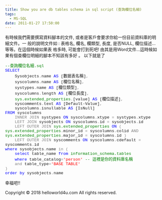```yaml
---
title: Show you are db tables schema in sql script (查詢欄位名細)
tags:
  - MS-SQL
date: 2011-01-27 17:50:00
---
```


有時候我們需要撰寫資料腳本的文件, 或者是客戶會要求你給一份目前資料庫的明細文件。一
般的說明文件如 : 表格名, 欄名, 欄類型, 長度, 是否NULL, 欄位描述...等等。在這個時候如果表
格多時, 可能會打到死吧! 由其是用Word文件...這時候如果有個查欄位明細的腳本不知該有多好
。
以下就是了

<div class="MsoNormal" style="mso-layout-grid-align: none; text-autospace: none;"><span lang="EN-US" style="color: green; font-family: 'Courier New'; font-size: 10pt;">--</span><span style="color: green; font-family: 新細明體; font-size: 10pt;">查詢欄位名細</span><span lang="EN-US" style="color: green; font-family: 'Courier New'; font-size: 10pt;">.sql<o:p></o:p></span></div><div class="MsoNormal" style="mso-layout-grid-align: none; text-autospace: none;"><span lang="EN-US" style="color: blue; font-family: 'Courier New'; font-size: 10pt;">SELECT</span><span lang="EN-US" style="font-family: 'Courier New'; font-size: 10pt;"> <o:p></o:p></span></div><div class="MsoNormal" style="mso-layout-grid-align: none; text-autospace: none;"><span lang="EN-US" style="font-family: 'Courier New'; font-size: 10pt;">&nbsp;&nbsp;&nbsp; Sysobjects<span style="color: grey;">.</span>name <span style="color: blue;">AS</span> [</span><span style="font-family: 新細明體; font-size: 10pt;">數据表名稱</span><span lang="EN-US" style="font-family: 'Courier New'; font-size: 10pt;">]<span style="color: grey;">,</span> <o:p></o:p></span></div><div class="MsoNormal" style="mso-layout-grid-align: none; text-autospace: none;"><span lang="EN-US" style="font-family: 'Courier New'; font-size: 10pt;">&nbsp;&nbsp;&nbsp; syscolumns<span style="color: grey;">.</span>name <span style="color: blue;">AS</span> [</span><span style="font-family: 新細明體; font-size: 10pt;">欄位名稱</span><span lang="EN-US" style="font-family: 'Courier New'; font-size: 10pt;">]<span style="color: grey;">,</span> <o:p></o:p></span></div><div class="MsoNormal" style="mso-layout-grid-align: none; text-autospace: none;"><span lang="EN-US" style="font-family: 'Courier New'; font-size: 10pt;">&nbsp;&nbsp;&nbsp; systypes<span style="color: grey;">.</span>name <span style="color: blue;">AS</span> [</span><span style="font-family: 新細明體; font-size: 10pt;">欄位類型</span><span lang="EN-US" style="font-family: 'Courier New'; font-size: 10pt;">]<span style="color: grey;">,</span> <o:p></o:p></span></div><div class="MsoNormal" style="mso-layout-grid-align: none; text-autospace: none;"><span lang="EN-US" style="font-family: 'Courier New'; font-size: 10pt;">&nbsp;&nbsp;&nbsp; syscolumns<span style="color: grey;">.</span>length <span style="color: blue;">AS</span> [</span><span style="font-family: 新細明體; font-size: 10pt;">欄位長度</span><span lang="EN-US" style="font-family: 'Courier New'; font-size: 10pt;">]<span style="color: grey;">,</span> <o:p></o:p></span></div><div class="MsoNormal" style="mso-layout-grid-align: none; text-autospace: none;"><span lang="EN-US" style="font-family: 'Courier New'; font-size: 10pt;">&nbsp;&nbsp;&nbsp; <span style="color: green;">sys.extended_properties</span><span style="color: grey;">.</span>[value] <span style="color: blue;">AS</span> [</span><span style="font-family: 新細明體; font-size: 10pt;">欄位描述</span><span lang="EN-US" style="font-family: 'Courier New'; font-size: 10pt;">]<span style="color: grey;">,</span>&nbsp; <o:p></o:p></span></div><div class="MsoNormal" style="mso-layout-grid-align: none; text-autospace: none;"><span lang="EN-US" style="font-family: 'Courier New'; font-size: 10pt;">&nbsp;&nbsp;&nbsp; syscomments<span style="color: grey;">.</span>text <span style="color: blue;">AS</span> [Default-Value]<span style="color: grey;">,<o:p></o:p></span></span></div><div class="MsoNormal" style="mso-layout-grid-align: none; text-autospace: none;"><span lang="EN-US" style="font-family: 'Courier New'; font-size: 10pt;">&nbsp;&nbsp;&nbsp; syscolumns<span style="color: grey;">.</span>isnullable <span style="color: blue;">AS</span> [IsNull] <o:p></o:p></span></div><div class="MsoNormal" style="mso-layout-grid-align: none; text-autospace: none;"><span lang="EN-US" style="color: blue; font-family: 'Courier New'; font-size: 10pt;">FROM</span><span lang="EN-US" style="font-family: 'Courier New'; font-size: 10pt;"> syscolumns <o:p></o:p></span></div><div class="MsoNormal" style="mso-layout-grid-align: none; text-autospace: none;"><span lang="EN-US" style="font-family: 'Courier New'; font-size: 10pt;">&nbsp;&nbsp;&nbsp; <span style="color: grey;">INNER</span> <span style="color: grey;">JOIN</span> systypes <span style="color: blue;">ON</span> syscolumns<span style="color: grey;">.</span>xtype <span style="color: grey;">=</span> systypes<span style="color: grey;">.</span>xtype <o:p></o:p></span></div><div class="MsoNormal" style="mso-layout-grid-align: none; text-autospace: none;"><span lang="EN-US" style="font-family: 'Courier New'; font-size: 10pt;">&nbsp;&nbsp;&nbsp; <span style="color: grey;">LEFT</span> <span style="color: grey;">JOIN</span> sysobjects <span style="color: blue;">ON</span> syscolumns<span style="color: grey;">.</span>id <span style="color: grey;">=</span> sysobjects<span style="color: grey;">.</span>id <o:p></o:p></span></div><div class="MsoNormal" style="mso-layout-grid-align: none; text-autospace: none;"><span lang="EN-US" style="font-family: 'Courier New'; font-size: 10pt;">&nbsp;&nbsp;&nbsp; <span style="color: grey;">LEFT</span> <span style="color: grey;">OUTER</span> <span style="color: grey;">JOIN</span> <span style="color: green;">sys.extended_properties</span> <span style="color: blue;">ON</span> <span style="color: grey;">(</span> <span style="color: green;">sys.extended_properties</span><span style="color: grey;">.</span>minor_id <span style="color: grey;">=</span> syscolumns<span style="color: grey;">.</span>colid <span style="color: grey;">AND</span> <span style="color: green;">sys.extended_properties</span><span style="color: grey;">.</span>major_id <span style="color: grey;">=</span> syscolumns<span style="color: grey;">.</span>id <span style="color: grey;">)</span> <o:p></o:p></span></div><div class="MsoNormal" style="mso-layout-grid-align: none; text-autospace: none;"><span lang="EN-US" style="font-family: 'Courier New'; font-size: 10pt;">&nbsp;&nbsp;&nbsp; <span style="color: grey;">LEFT</span> <span style="color: grey;">OUTER</span> <span style="color: grey;">JOIN</span> syscomments <span style="color: blue;">ON</span> syscolumns<span style="color: grey;">.</span>cdefault <span style="color: grey;">=</span> syscomments<span style="color: grey;">.</span>id <o:p></o:p></span></div><div class="MsoNormal" style="mso-layout-grid-align: none; text-autospace: none;"><span lang="EN-US" style="color: blue; font-family: 'Courier New'; font-size: 10pt;">where</span><span lang="EN-US" style="font-family: 'Courier New'; font-size: 10pt;"> sysobjects<span style="color: grey;">.</span>name <span style="color: grey;">in</span> <span style="color: grey;">(<o:p></o:p></span></span></div><div class="MsoNormal" style="mso-layout-grid-align: none; text-autospace: none;"><span lang="EN-US" style="font-family: 'Courier New'; font-size: 10pt;">&nbsp;&nbsp;&nbsp; <span style="color: blue;">select</span> table_name <span style="color: blue;">from</span> <span style="color: green;">information_schema.tables<o:p></o:p></span></span></div><div class="MsoNormal" style="mso-layout-grid-align: none; text-autospace: none;"><span lang="EN-US" style="font-family: 'Courier New'; font-size: 10pt;">&nbsp;&nbsp;&nbsp; <span style="color: blue;">where</span> table_catalog<span style="color: grey;">=</span><span style="color: red;">'person'</span> <span style="color: green;">-- </span></span><span style="color: green; font-family: 新細明體; font-size: 10pt;">這裡是你的資料庫名稱</span><span lang="EN-US" style="color: green; font-family: 'Courier New'; font-size: 10pt;"><o:p></o:p></span></div><div class="MsoNormal" style="mso-layout-grid-align: none; text-autospace: none;"><span lang="EN-US" style="font-family: 'Courier New'; font-size: 10pt;">&nbsp;&nbsp;&nbsp; <span style="color: grey;">and</span> table_type<span style="color: grey;">=</span><span style="color: red;">'BASE TABLE'<o:p></o:p></span></span></div><div class="MsoNormal" style="mso-layout-grid-align: none; text-autospace: none;"><span lang="EN-US" style="color: grey; font-family: 'Courier New'; font-size: 10pt;">)<o:p></o:p></span></div><span lang="EN-US" style="color: blue; font-family: 'Courier New'; font-size: 10pt;">order</span><span lang="EN-US" style="font-family: 'Courier New'; font-size: 10pt;"> <span style="color: blue;">by</span> sysobjects<span style="color: grey;">.</span>name</span>

幸福吧!!<div class="blogger-post-footer">Copyright © 2018 helloworld4u.com All rights reserved.</div>